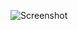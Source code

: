 ![Screenshot](https://raw.githubusercontent.com/Cryakl/Ultimate-RAT-Collection/refs/heads/main/DarkComet/DarkComet%20RAT%205.3/Screenshot.png)
